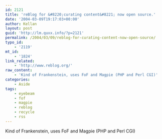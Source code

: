 ```yaml
---
id: 2121
title: 'reBlog for &#8220;curating content&#8221; now open source.'
date: '2004-03-09T19:17:03+00:00'
author: Kellan
layout: post
guid: 'http://lm.quxx.info/?p=2121'
permalink: /2004/03/09/reblog-for-curating-content-now-open-source/
typo_id:
    - '2119'
mt_id:
    - '1824'
link_related:
    - 'http://www.reblog.org/'
raw_content:
    - 'Kind of Frankenstein, uses FoF and Magpie (PHP and Perl CGI)'
categories:
    - Aside
tags:
    - eyebeam
    - fof
    - magpie
    - reblog
    - recycle
    - rss
---
```


Kind of Frankenstein, uses FoF and Magpie (PHP and Perl CGI)